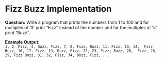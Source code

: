 # Fizz Buzz Implementation

**Question:** Write a program that prints the numbers from 1 to 100 and for multiples of ‘3’ print “Fizz” instead of the number and for the multiples of ‘5’ print “Buzz”. 

**Example Output:** \
`1, 2, Fizz, 4, Buzz, Fizz, 7, 8, Fizz, Buzz, 11, Fizz, 13, 14, 
Fizz Buzz, 16, 17, Fizz, 19, Buzz, Fizz, 22, 23, Fizz, Buzz, 26, 
Fizz, 28, 29, Fizz Buzz, 31, 32, Fizz, 34, Buzz, Fizz, ...`
